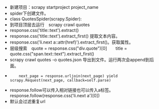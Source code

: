 * 新建项目：scrapy startproject project_name
* spider下创建文件。
* class QuotesSpider(scrapy.Spider):
* 到项目顶层去运行　scrapy crawl quotes
* response.css('title::text').extract()
* response.css('title::text').extract_first() 提取文本内容。
* response.css('li.next a::attr(href)').extract_first()。获取属性。
* 层级搜索　quote = response.css("div.quote")[0]　　title = quote.css("span.text::text").extract_first()
* scrapy crawl quotes -o quotes.json  导出到文件。运行两次会append到后面。
*         next_page = response.urljoin(next_page) yield scrapy.Request(next_page, callback=self.parse) 
* response.follow可以传入相对链接也可以传入a标签。response.follow(response.css('li.next a')[0])
* 默认会过滤重复url